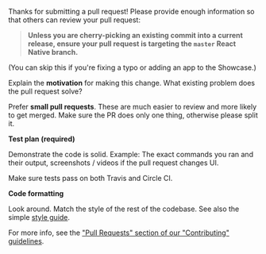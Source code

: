 Thanks for submitting a pull request! Please provide enough information so that others can review your pull request:

> **Unless you are cherry-picking an existing commit into a current release, ensure your pull request is targeting the `master` React Native branch.**
 
(You can skip this if you're fixing a typo or adding an app to the Showcase.)

Explain the **motivation** for making this change. What existing problem does the pull request solve?

Prefer **small pull requests**. These are much easier to review and more likely to get merged. Make sure the PR does only one thing, otherwise please split it.

**Test plan (required)**

Demonstrate the code is solid. Example: The exact commands you ran and their output, screenshots / videos if the pull request changes UI.

Make sure tests pass on both Travis and Circle CI.

**Code formatting**

Look around. Match the style of the rest of the codebase. See also the simple [style guide](https://github.com/facebook/react-native/blob/master/CONTRIBUTING.md#style-guide).

For more info, see the ["Pull Requests" section of our "Contributing" guidelines](https://github.com/facebook/react-native/blob/master/CONTRIBUTING.md#pull-requests).
